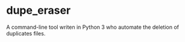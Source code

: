 # dupe_eraser
A command-line tool writen in Python 3 who automate the deletion of duplicates files.
